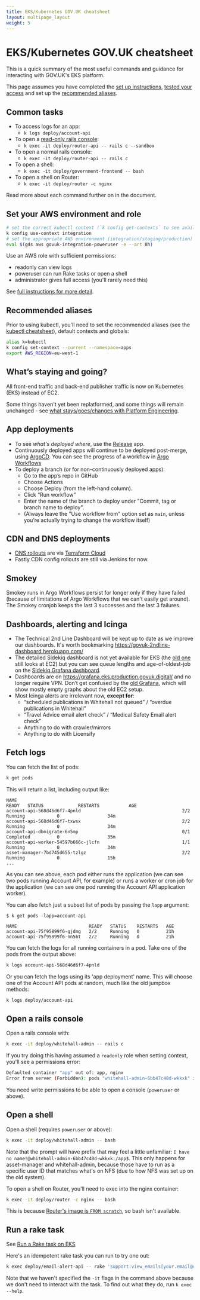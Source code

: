 ```yaml
---
title: EKS/Kubernetes GOV.UK cheatsheet
layout: multipage_layout
weight: 5
---
```


# EKS/Kubernetes GOV.UK cheatsheet

This is a quick summary of the most useful commands and guidance for interacting with GOV.UK's EKS platform.

This page assumes you have completed the [set up instructions](/kubernetes/get-started/set-up-tools/), [tested your access](/kubernetes/get-started/access-eks-cluster/#test-your-access) and set up the [recommended aliases](#recommended-aliases).

## Common tasks

- To access logs for an app:
    - `k logs deploy/account-api`
- To open a [read-only rails console](https://andycroll.com/ruby/play-in-a-sandbox-in-production/):
    - `k exec -it deploy/router-api -- rails c --sandbox`
- To open a normal rails console:
    - `k exec -it deploy/router-api -- rails c`
- To open a shell:
    - `k exec -it deploy/government-frontend -- bash`
- To open a shell on Router:
    - `k exec -it deploy/router -c nginx`

Read more about each command further on in the document.

## Set your AWS environment and role

```sh
# set the correct kubectl context (`k config get-contexts` to see available ones)
k config use-context integration
# set the appropriate AWS environment (integration/staging/production) and role (see below)
eval $(gds aws govuk-integration-poweruser -e --art 8h)
```

Use an AWS role with sufficient permissions:

- readonly can view logs
- poweruser can run Rake tasks or open a shell
- administrator gives full access (you'll rarely need this)

See [full instructions for more detail](/kubernetes/get-started/access-eks-cluster/).

## Recommended aliases

Prior to using kubectl, you'll need to set the recommended aliases (see the [kubectl cheatsheet](https://kubernetes.io/docs/reference/kubectl/cheatsheet/)), default contexts and globals:

```sh
alias k=kubectl
k config set-context --current --namespace=apps
export AWS_REGION=eu-west-1
```

## What’s staying and going?

All front-end traffic and back-end publisher traffic is now on Kubernetes (EKS) instead of EC2.

Some things haven't yet been replatformed, and some things will remain unchanged - see [what stays/goes/changes with Platform Engineering](https://docs.google.com/document/d/1R8C3BtvhqTXEga4C3_KxTopjWuYVbiEgKiikTyRXXiA/edit).

## App deployments

- To see *what's deployed where*, use the [Release](https://release.publishing.service.gov.uk/applications) app.
- Continuously deployed apps will continue to be deployed post-merge, using [ArgoCD](https://argo.eks.integration.govuk.digital/applications). You can see the progress of a workflow in [Argo Workflows](https://argo-workflows.eks.integration.govuk.digital/workflows/apps?limit=50)
- To deploy a branch (or for non-continuously deployed apps):
  - Go to the app’s repo in GitHub
  - Choose Actions
  - Choose Deploy (from the left-hand column).
  - Click “Run workflow”
  - Enter the name of the branch to deploy under "Commit, tag or branch name to deploy".
  - (Always leave the "Use workflow from" option set as `main`, unless you’re actually trying to change the workflow itself)

## CDN and DNS deployments

- [DNS rollouts](/manual/dns.html) are via [Terraform Cloud](/manual/terraform-cloud.html)
- Fastly CDN config rollouts are still via Jenkins for now.

## Smokey

Smokey runs in Argo Workflows persist for longer only if they have failed (because of limitations of Argo Workflows that we can't easily get around).
The Smokey cronjob keeps the last 3 successes and the last 3 failures.

## Dashboards, alerting and Icinga

- The Technical 2nd Line Dashboard will be kept up to date as we improve our dashboards. It's worth bookmarking <https://govuk-2ndline-dashboard.herokuapp.com/>
- The detailed Sidekiq dashboard is not yet available for EKS (the [old one](https://sidekiq-monitoring.integration.govuk.digital/publishing-api/queues) still looks at EC2) but you can see queue lengths and age-of-oldest-job on the [Sidekiq Grafana dashboard](https://grafana.eks.production.govuk.digital/d/sidekiq-queues).
- Dashboards are on <https://grafana.eks.production.govuk.digital/> and no longer require VPN. Don’t get confused by the [old Grafana](https://grafana.production.govuk.digital/), which will show mostly empty graphs about the old EC2 setup.
- Most Icinga alerts are irrelevant now, **except for**:
    - “scheduled publications in Whitehall not queued” / “overdue publications in Whitehall”
    - “Travel Advice email alert check” / “Medical Safety Email alert check”
    - Anything to do with crawler/mirrors
    - Anything to do with Licensify

## Fetch logs

You can fetch the list of pods:

```sh
k get pods
```

This will return a list, including output like:

```
NAME                                                              READY   STATUS             RESTARTS           AGE
account-api-568d46d6f7-4pnld                                      2/2     Running            0                  34m
account-api-568d46d6f7-txwsx                                      2/2     Running            0                  34m
account-api-dbmigrate-6n5mp                                       0/1     Completed          0                  35m
account-api-worker-54597b666c-jlcfn                               1/1     Running            0                  34m
asset-manager-7bd745d655-tzlgz                                    2/2     Running            0                  15h
...
```

As you can see above, each pod either runs the application (we can see two pods running Account API, for example) or runs a worker or cron job for the application (we can see one pod running the Account API application worker).

You can also fetch just a subset list of pods by passing the `lapp` argument:

```
$ k get pods -lapp=account-api

NAME                           READY   STATUS    RESTARTS   AGE
account-api-75f95899f6-gjdmg   2/2     Running   0          21h
account-api-75f95899f6-nn56t   2/2     Running   0          21h
```

You can fetch the logs for all running containers in a pod. Take one of the pods from the output above:

```sh
k logs account-api-568d46d6f7-4pnld
```

Or you can fetch the logs using its 'app deployment' name. This will choose one of the Account API pods at random, much like the old jumpbox methods:

```sh
k logs deploy/account-api
```

## Open a rails console

Open a rails console with:

```sh
k exec -it deploy/whitehall-admin -- rails c
```

If you try doing this having assumed a `readonly` role when setting context, you'll see a permissions error:

```sh
Defaulted container "app" out of: app, nginx
Error from server (Forbidden): pods "whitehall-admin-6bb47c48d-wkkxk" is forbidden: User "christopher.ashton-user" cannot create resource "pods/exec" in API group "" in the namespace "apps"
```

You need write permissions to be able to open a console (`poweruser` or above).

## Open a shell

Open a shell (requires `poweruser` or above):

```sh
k exec -it deploy/whitehall-admin -- bash
```

Note that the prompt will have prefix that may feel a little unfamiliar: `I have no name!@whitehall-admin-6bb47c48d-wkkxk:/app$`.
This only happens for asset-manager and whitehall-admin, because those have to run as a specific user ID that matches what's on NFS (due to how NFS was set up on the old system).

To open a shell on Router, you'll need to exec into the nginx container:

```sh
k exec -it deploy/router -c nginx -- bash
```

This is because [Router's image is `FROM scratch`](https://github.com/alphagov/router/blob/9797473edbbcbb5085fdca006bec7f6b1552f4e6/Dockerfile#L7), so bash isn't available.

## Run a rake task

See [Run a Rake task on EKS](/manual/running-rake-tasks.html#run-a-rake-task-on-eks)

Here's an idempotent rake task you can run to try one out:

```sh
k exec deploy/email-alert-api -- rake 'support:view_emails[your.email@digital.cabinet-office.gov.uk]'
```

Note that we haven't specified the `-it` flags in the command above because we don't need to interact with the task.
To find out what they do, run `k exec --help`.
